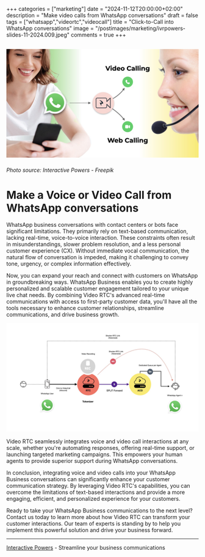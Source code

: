 +++
categories = ["marketing"]
date = "2024-11-12T20:00:00+02:00"
description = "Make video calls from WhatsApp conversations"
draft = false
tags = ["whatsapp","videortc","videocall"]
title = "Click-to-Call into WhatsApp conversations"
image = "/postimages/marketing/ivrpowers-slides-11-2024.009.jpeg"
comments = true
+++

![Click-to-Call into WhatsApp conversations](/postimages/marketing/ivrpowers-slides-11-2024.009.jpeg)
-------
###### Photo source: Interactive Powers - Freepik

# Make a Voice or Video Call from WhatsApp conversations

WhatsApp business conversations with contact centers or bots face significant limitations. They primarily rely on text-based communication, lacking real-time, voice-to-voice interaction. These constraints often result in misunderstandings, slower problem resolution, and a less personal customer experience (CX). Without immediate vocal communication, the natural flow of conversation is impeded, making it challenging to convey tone, urgency, or complex information effectively.

Now, you can expand your reach and connect with customers on WhatsApp in groundbreaking ways. WhatsApp Business enables you to create highly personalized and scalable customer engagement tailored to your unique live chat needs. By combining Video RTC's advanced real-time communications with access to first-party customer data, you'll have all the tools necessary to enhance customer relationships, streamline communications, and drive business growth.

![diagram video call for WhatsApp](/postimages/marketing/WhatsApp-RTC.006.jpeg)

Video RTC seamlessly integrates voice and video call interactions at any scale, whether you're automating responses, offering real-time support, or launching targeted marketing campaigns. This empowers your human agents to provide superior support during WhatsApp conversations.

In conclusion, integrating voice and video calls into your WhatsApp Business conversations can significantly enhance your customer communication strategy. By leveraging Video RTC's capabilities, you can overcome the limitations of text-based interactions and provide a more engaging, efficient, and personalized experience for your customers.

Ready to take your WhatsApp Business communications to the next level? Contact us today to learn more about how Video RTC can transform your customer interactions. Our team of experts is standing by to help you implement this powerful solution and drive your business forward.

---
[Interactive Powers](http://www.ivrpowers.com/) - Streamline your business communications

